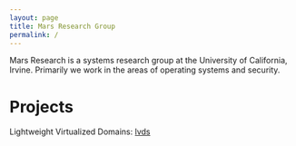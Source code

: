 ```yaml
---
layout: page
title: Mars Research Group
permalink: /
---
```


Mars Research is a systems research group at the University of California, Irvine. Primarily we work in the areas of operating systems and security. 

# Projects

Lightweight Virtualized Domains: [lvds](https://mars-research.github.io/lvds/)



